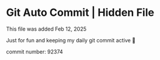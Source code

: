 # Git Auto Commit | Hidden File

This file was added Feb 12, 2025

Just for fun and keeping my daily git commit active 🤪

commit number: 92374
